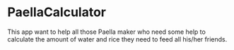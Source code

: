 # PaellaCalculator

This app want to help all those Paella maker who need some help to calculate the amount of water and rice they need to feed all his/her friends.
